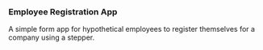 ### Employee Registration App

A simple form app for hypothetical employees to register themselves for a company using a stepper.
